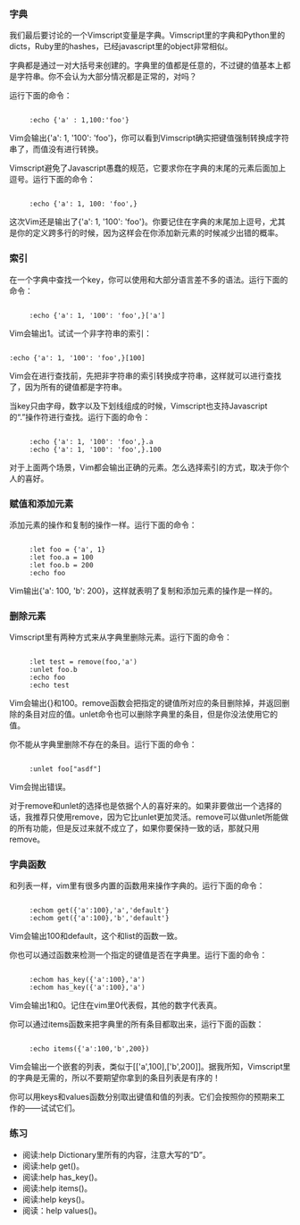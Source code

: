 ### 字典

我们最后要讨论的一个Vimscript变量是字典。Vimscript里的字典和Python里的dicts，Ruby里的hashes，已经javascript里的object非常相似。

字典都是通过一对大括号来创建的。字典里的值都是任意的，不过键的值基本上都是字符串。你不会认为大部分情况都是正常的，对吗？
     
运行下面的命令：
<pre><code>
     :echo {'a' : 1,100:'foo'}
</code></pre>
     
Vim会输出{'a': 1, '100': 'foo'}，你可以看到Vimscript确实把键值强制转换成字符串了，而值没有进行转换。

Vimscript避免了Javascript愚蠢的规范，它要求你在字典的末尾的元素后面加上逗号。运行下面的命令：
<pre><code>     
     :echo {'a': 1, 100: 'foo',}
</code></pre>     

这次Vim还是输出了{'a': 1, '100': 'foo'}。你要记住在字典的末尾加上逗号，尤其是你的定义跨多行的时候，因为这样会在你添加新元素的时候减少出错的概率。

### 索引

在一个字典中查找一个key，你可以使用和大部分语言差不多的语法。运行下面的命令：
<pre><code>
     :echo {'a': 1, '100': 'foo',}['a']
</code></pre>

Vim会输出1。试试一个非字符串的索引：

<pre><code>     
:echo {'a': 1, '100': 'foo',}[100]
</code></pre>

Vim会在进行查找前，先把非字符串的索引转换成字符串，这样就可以进行查找了，因为所有的键值都是字符串。

当key只由字母，数字以及下划线组成的时候，Vimscript也支持Javascript的“.”操作符进行查找。运行下面的命令：
<pre><code>
     :echo {'a': 1, '100': 'foo',}.a
     :echo {'a': 1, '100': 'foo',}.100
</code></pre>

对于上面两个场景，Vim都会输出正确的元素。怎么选择索引的方式，取决于你个人的喜好。

### 赋值和添加元素

添加元素的操作和复制的操作一样。运行下面的命令：
<pre><code>     
     :let foo = {'a', 1}
     :let foo.a = 100
     :let foo.b = 200
     :echo foo
</code></pre>

Vim输出{'a': 100, 'b': 200}，这样就表明了复制和添加元素的操作是一样的。

### 删除元素


Vimscript里有两种方式来从字典里删除元素。运行下面的命令：
<pre><code>
     :let test = remove(foo,'a')
     :unlet foo.b
     :echo foo
     :echo test
</code></pre>

Vim会输出{}和100。remove函数会把指定的键值所对应的条目删除掉，并返回删除的条目对应的值。unlet命令也可以删除字典里的条目，但是你没法使用它的值。

你不能从字典里删除不存在的条目。运行下面的命令：
<pre><code>     
     :unlet foo["asdf"]
</code></pre>

Vim会抛出错误。

对于remove和unlet的选择也是依据个人的喜好来的。如果非要做出一个选择的话，我推荐只使用remove，因为它比unlet更加灵活。remove可以做unlet所能做的所有功能，但是反过来就不成立了，如果你要保持一致的话，那就只用remove。

### 字典函数

和列表一样，vim里有很多内置的函数用来操作字典的。运行下面的命令：
<pre><code>     
     :echom get({'a':100},'a','default'}
     :echom get({'a':100},'b','default'}
</code></pre>

Vim会输出100和default，这个和list的函数一致。

你也可以通过函数来检测一个指定的键值是否在字典里。运行下面的命令：
<pre><code>
     :echom has_key({'a':100},'a')
     :echom has_key({'a':100},'a')
</code></pre>

Vim会输出1和0。记住在vim里0代表假，其他的数字代表真。

你可以通过items函数来把字典里的所有条目都取出来，运行下面的函数：
<pre><code>
     :echo items({'a':100,'b',200})
</code></pre>

Vim会输出一个嵌套的列表，类似于[['a',100],['b',200]]。据我所知，Vimscript里的字典是无需的，所以不要期望你拿到的条目列表是有序的！

你可以用keys和values函数分别取出键值和值的列表。它们会按照你的预期来工作的——试试它们。

### 练习

- 阅读:help Dictionary里所有的内容，注意大写的“D”。
- 阅读:help get()。
- 阅读:help has_key()。
- 阅读:help items()。
- 阅读:help keys()。
- 阅读：help values()。
